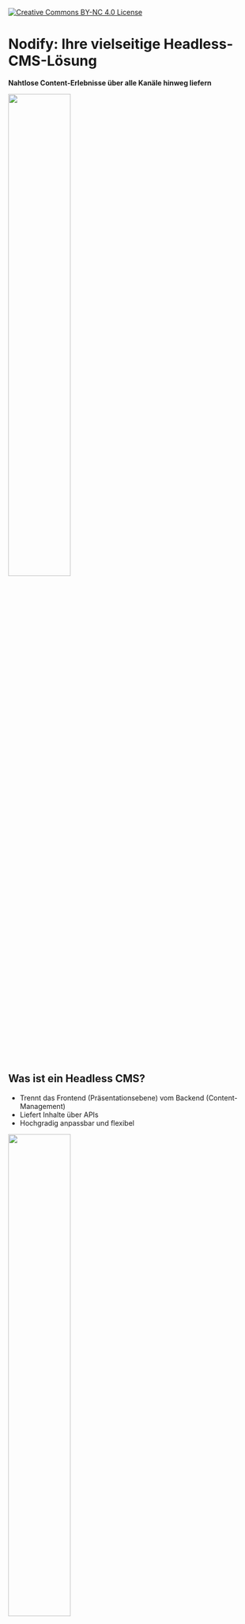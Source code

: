 [![Creative Commons BY-NC 4.0 License](assets/pictures/by-nc.png)](https://creativecommons.org/licenses/by-nc/4.0/)
# Nodify: Ihre vielseitige Headless-CMS-Lösung

**Nahtlose Content-Erlebnisse über alle Kanäle hinweg liefern**

<img src="assets/pictures/nodify_transparent.png" width="50%"/>

## Was ist ein Headless CMS?

* Trennt das Frontend (Präsentationsebene) vom Backend (Content-Management)
* Liefert Inhalte über APIs
* Hochgradig anpassbar und flexibel

<img src="assets/pictures/headless-cms.png" width="50%"/>

## Warum Nodify wählen?

* **Mehrsprachig:** Erstellen und verwalten Sie Inhalte in mehreren Sprachen.
* **Multichannel:** Liefern Sie Inhalte auf jedes Gerät oder jede Plattform.
* **Hochgradig anpassbar:** Passen Sie das CMS an Ihre spezifischen Bedürfnisse an.
* **Skalierbar:** Verwalten Sie problemlos wachsende Inhaltsmengen.
* **Entwicklerfreundlich:** Leistungsstarke APIs und Integrationen.

<img src="assets/pictures/why-nodify.png" width="50%"/>

## Inhalte überall und jederzeit bereitstellen

* Websites
* Mobile Apps
* IoT-Geräte
* Soziale Medien
* Sprachassistenten

<img src="assets/pictures/nodify-iot.png" width="50%"/>

## Flexibilität und Anpassung

* Anpassbare Inhaltsmodelle: Definieren Sie Ihre eigenen Content-Strukturen.
* Flexible APIs: Integrieren Sie Nodify in Ihre bestehende Technologielandschaft.
* Erweiterbar mit Plugins: Fügen Sie bei Bedarf neue Funktionen hinzu.

<img src="assets/pictures/nodify-flexibility.png" width="50%"/>

## Globale Content-Erlebnisse schaffen

* Inhalte einfach übersetzen: Verwalten Sie Versionen in mehreren Sprachen.
* Inhalte regionalisieren: Sprechen Sie gezielt bestimmte Zielgruppen an.
* Komplexe mehrsprachige Anforderungen bewältigen: Unterstützt verschiedene Schriftsysteme und Dialekte.

<img src="assets/pictures/nodify-experience.png" width="50%"/>

## Ihr Entwicklungsteam stärken

* Leistungsstarke APIs: RESTful APIs für nahtlose Integration.
* Webhooks: Aktionen basierend auf Ereignissen auslösen.
* Versionskontrolle: Änderungen verfolgen und effektiv zusammenarbeiten.

<img src="assets/pictures/nodify-api.png" width="50%"/>

## Ihre Inhalte, Ihr Weg

* Zusammenfassung der wichtigsten Vorteile
* Handlungsaufforderung: Probieren Sie Nodify noch heute aus!

## Installation von Nodify mit Docker Compose

### Voraussetzungen

- **Docker** auf Ihrem Rechner installiert: [Docker installieren](https://docs.docker.com/get-docker/)
- **Docker Compose** installiert: [Docker Compose installieren](https://docs.docker.com/compose/install/)

### Installation
[INSTALLATION.md](assets/INSTALLATION.md)

## Lizenz

Nodify ist unter der Creative Commons Attribution-NonCommercial 4.0 International **(CC BY-NC 4.0)** lizenziert.

Dieses Projekt steht unter der Creative Commons BY-NC 4.0 Lizenz.

**Sie dürfen:**

* Teilen — Das Softwareprodukt auf jedem Medium oder Format kopieren und weiterverbreiten.
* Bearbeiten — Remixen, transformieren und darauf aufbauen.

**Unter den folgenden Bedingungen:**

* Keine kommerzielle Nutzung — Sie dürfen diese Software nicht für kommerzielle Zwecke verwenden.
* Namensnennung — Sie müssen eine angemessene Quellenangabe machen, einen Link zur Lizenz bereitstellen und angeben, ob Änderungen vorgenommen wurden.

Die vollständige Lizenz finden Sie hier: [https://creativecommons.org/licenses/by-nc/4.0/](https://creativecommons.org/licenses/by-nc/4.0/)

<img src="assets/pictures/nodify_transparent.png" width="50%"/>
